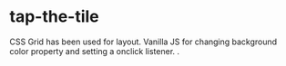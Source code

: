 # tap-the-tile

CSS Grid has been used for layout.
Vanilla JS for changing background color property and setting a onclick listener.
.
